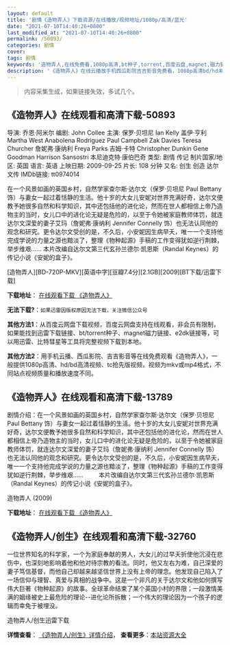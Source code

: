 ```yaml
---
layout: default
title: '剧情《造物弄人》下载资源/在线播放/视频地址/1080p/高清/蓝光'
date: "2021-07-10T14:40:26+0800"
last_modified_at: "2021-07-10T14:40:26+0800"
permalink: /50893/
categories: 剧情
cover:
tags: 剧情
keywords: '造物弄人,在线免费看,1080p高清,bt种子,torrent,百度云盘,magnet,磁力链,迅雷下载资源'
description: '《造物弄人》在线云播放手机西瓜影院吉吉影音免费看，1080p高清bd/hd未删减完整版和tc抢先枪版，mkv/mp4格式，附带bt/torrent种子、magnet/磁力链、百度云盘、网盘资源迅雷下载链接'
---
```


>内容采集生成，如果链接失效，多试几个。


## 《造物弄人》在线观看和高清下载-50893

导演: 乔恩·阿米尔 编剧: John Collee 主演: 保罗·贝坦尼 Ian Kelly 盖伊·亨利 Martha West Anabolena Rodriguez Paul Campbell Zak Davies Teresa Churcher 詹妮弗·康纳利 Freya Parks 吉姆·卡特 Christopher Dunkin Gene Goodman Harrison Sansostri 本尼迪克特·康伯巴奇 类型: 剧情 传记 制片国家/地区: 英国 语言: 英语 上映日期: 2009-09-25 片长: 108 分钟 又名: 创生 创造 达尔文传 IMDb链接: tt0974014

在一个风景如画的英国乡村，自然学家查尔斯·达尔文（保罗·贝坦尼 Paul Bettany 饰）与妻女一起过着恬静的生活。他十岁的大女儿安妮对世界充满好奇，达尔文便教予她很多自然和科学知识，其中还包括他的进化论，然而在世人都相信上帝乃造物主的当时，女儿口中的进化论无疑是危险的，以至于令她被家庭教师体罚，就连达尔文深爱的妻子艾玛（詹妮弗·康纳利 Jennifer Connelly 饰）也无法认同他的观念和研究。更令达尔文受创的是，不久后，小安妮因生病早夭，唯一一个支持他完成学说的力量之源也黯淡了，整理《物种起源》手稿的工作变得犹如逆行荆棘，举步维艰…… 本片改编自达尔文第三代玄孙兰德尔·凯恩斯（Randal Keynes）的传记小说《安妮的盒子》。


[造物弄人][BD-720P-MKV][英语中字][豆瓣7.4分][2.1GB][2009][BT下载/迅雷下载]

**下载地址**： [在线观看下载 《造物弄人》](https://www.btdx8.com/torrent/creation_2009.html) 


**无法下载?**：`如果迅雷因版权原因无法下载，关注微信公众号 `

**其他方法1**：从百度云网盘下载视频，百度云网盘支持在线观看，非会员有限制，如果能找到迅雷下载链接、bt/torrent种子、magnet磁力链接、e2dk链接等，可以用迅雷、比特彗星等工具将完整视频下载到本地。

**其他方法2**：用手机云播、西瓜影院、吉吉影音等在线免费观看《造物弄人》，一般提供1080p高清、hd/bd高清视频、tc抢先版视频，视频为mkv或mp4格式，不同站点视频质量和播放速度不同。


## 《造物弄人》在线观看和高清下载-13789

剧情介绍：在一个风景如画的英国乡村，自然学家查尔斯·达尔文（保罗·贝坦尼 Paul Bettany 饰）与妻女一起过着恬静的生活。他十岁的大女儿安妮对世界充满好奇，达尔文便教予她很多自然和科学知识，其中还包括他的进化论，然而在世人都相信上帝乃造物主的当时，女儿口中的进化论无疑是危险的，以至于令她被家庭教师体罚，就连达尔文深爱的妻子艾玛（詹妮弗·康纳利 Jennifer Connelly 饰）也无法认同他的观念和研究。更令达尔文受创的是，不久后，小安妮因生病早夭，唯一一个支持他完成学说的力量之源也黯淡了，整理《物种起源》手稿的工作变得犹如逆行荆棘，举步维艰……  　　本片改编自达尔文第三代玄孙兰德尔·凯恩斯（Randal Keynes）的传记小说《安妮的盒子》。


造物弄人 (2009)

**下载地址**： [在线观看下载 《造物弄人》](https://www.btbtdy.me/btdy/dy5598.html) 


## 《造物弄人/创生》在线观看和高清下载-32760

一位世界知名的科学家，一个为家庭奉献的男人，大女儿的过早夭折使他沉浸在悲伤中，也深刻地影响着他和他对待宗教的看法。同时，他又左右为难，自己深爱的妻子笃信基督，而他自己却越来越坚信世界上没有上帝的理念。他发现自己陷入了一场信仰与理智、真爱与真相的战争中。这是一个非凡的关于达尔文和他如何撰写伟大巨著《物种起源》的故事。全球革命结束了某个英国小村的界限；一段激情美满的姻缘被史上最危险的理论--进化论所拆散；一个伟大的理论因为一个孩子的逻辑而幸免于被埋没。


造物弄人/创生迅雷下载

**详情查看**： [《造物弄人/创生》详情介绍](/movie/32760/)， **查看更多**：[本站资源大全](/movie/t/all/)

